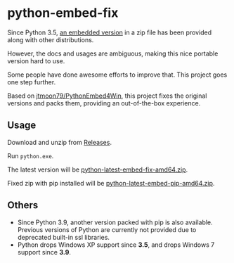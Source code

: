# python-embed-fix

Since Python 3.5, [an embedded version](https://docs.python.org/3/using/windows.html#the-embeddable-package) in a zip file has been provided along with other distributions.

However, the docs and usages are ambiguous, making this nice portable version hard to use.

Some people have done awesome efforts to improve that. This project goes one step further.

Based on [jtmoon79/PythonEmbed4Win](https://github.com/jtmoon79/PythonEmbed4Win), this project fixes the original versions and packs them, providing an out-of-the-box experience.

## Usage

Download and unzip from [Releases](https://github.com/KumaTea/python-embed-fix/releases).

Run `python.exe`.

The latest version will be [python-latest-embed-fix-amd64.zip](https://github.com/KumaTea/python-embed-fix/releases/latest/download/python-latest-embed-fix-amd64.zip).

Fixed zip with pip installed will be  [python-latest-embed-pip-amd64.zip](https://github.com/KumaTea/python-embed-fix/releases/latest/download/python-latest-embed-pip-amd64.zip).

## Others

* Since Python 3.9, another version packed with pip is also available. Previous versions of Python are currently not provided due to deprecated built-in ssl libraries.
* Python drops Windows XP support since **3.5**, and drops Windows 7 support since **3.9**.
